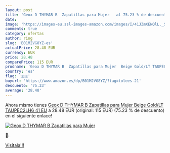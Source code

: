 ```yaml
---
layout: post
title: 'Geox D THYMAR B  Zapatillas para Mujer   al 75.23 % de descuento'
date: 
image: 'https://images-eu.ssl-images-amazon.com/images/I/41JZmXENQlL._SL200_.jpg'
comments: true
category: ofertas
author: ring
slug: 'B01M2VG8YZ-es'
actualPrice: 28.48 EUR
currency: EUR
price: 28.48
comparePrice: 115 EUR
prodname: 'Geox D THYMAR B  Zapatillas para Mujer  Beige Gold/LT TAUPEC2LH6  41 EU'
country: 'es'
flag: '🇪🇸'
buyurl: 'https://www.amazon.es/dp/B01M2VG8YZ/?tag=tolees-21'
descuento: '75.23'
average: '28.48'
---
```


Ahora mismo tienes [Geox D THYMAR B  Zapatillas para Mujer  Beige Gold/LT TAUPEC2LH6  41 EU](https://www.amazon.es/dp/B01M2VG8YZ/?tag=tolees-21) a 28.48 EUR (original: 115 EUR) (75.23 %  de descuento) en el siguiente enlace!

[![Geox D THYMAR B  Zapatillas para Mujer  ](https://images-eu.ssl-images-amazon.com/images/I/41JZmXENQlL._SL200_.jpg)](https://www.amazon.es/dp/B01M2VG8YZ/?tag=tolees-21)

🔎:


[Visítala!!!](https://www.amazon.es/dp/B01M2VG8YZ/?tag=tolees-21)

